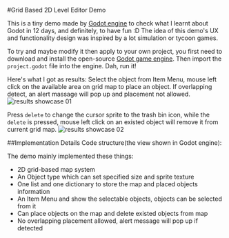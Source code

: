 #Grid Based 2D Level Editor Demo

This is a tiny demo made by [Godot engine](https://godotengine.org/) to check what I learnt about Godot in 12 days, and definitely, to have fun :D The idea of this demo's UX and functionality design was inspired by a lot simulation or tycoon games.

To try and maybe modify it then apply to your own project, you first need to download and install the open-source [Godot game engine](https://godotengine.org/download/windows). Then import the `project.godot` file into the engine. Dah, run it!

Here's what I got as results:
Select the object from Item Menu, mouse left click on the available area on grid map to place an object. If overlapping detect, an alert massage will pop up and placement not allowed.
![results showcase 01](./doc_recourses/001.gif)

Press `delete` to change the cursor sprite to the trash bin icon, while the `delete` is pressed, mouse left click on an existed object will remove it from current grid map.
![results showcase 02](./doc_recourses/002.gif)



##Implementation Details
Code structure(the view shown in Godot engine):


The demo mainly implemented these things:
* 2D grid-based map system
* An Object type which can set specified size and sprite texture
* One list and one dictionary to store the map and placed objects information
* An Item Menu and show the selectable objects, objects can be selected from it
* Can place objects on the map and delete existed objects from map
* No overlapping placement allowed, alert message will pop up if detected
